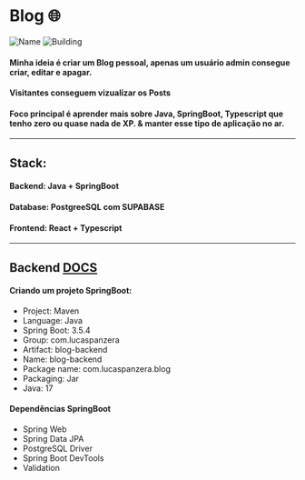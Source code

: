 # Blog 🌐
![Name](https://img.shields.io/badge/lucaspanzera-Blog-purple)  ![Building](https://img.shields.io/badge/Status-Em%20Desenvolvimento-purple) 
#### Minha ideia é criar um Blog pessoal, apenas um usuário admin consegue criar, editar e apagar.
#### Visitantes conseguem vizualizar os Posts
#### Foco principal é aprender mais sobre Java, SpringBoot, Typescript que tenho zero ou quase nada de XP. & manter esse tipo de aplicação no ar.
***
## Stack:
#### Backend: Java + SpringBoot
#### Database: PostgreeSQL com SUPABASE
#### Frontend: React + Typescript

***

## Backend [DOCS](blog-backend/backend.md)

#### Criando um projeto SpringBoot:
* Project: Maven
* Language: Java
* Spring Boot: 3.5.4
* Group: com.lucaspanzera
* Artifact: blog-backend
* Name: blog-backend
* Package name: com.lucaspanzera.blog
* Packaging: Jar
* Java: 17

#### Dependências SpringBoot
* Spring Web
* Spring Data JPA
* PostgreSQL Driver
* Spring Boot DevTools
* Validation